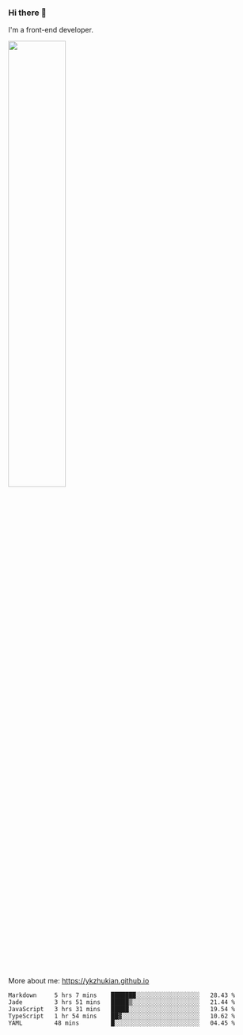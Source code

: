 ### Hi there 👋

I'm a front-end developer.

[<img width="48%" src="https://github-readme-stats.vercel.app/api?username=ykzhukian&show_icons=true&theme=dracula">](https://github.com/anuraghazra/github-readme-stats)

More about me: 
https://ykzhukian.github.io

<!--START_SECTION:waka-->
```text
Markdown     5 hrs 7 mins    ███████░░░░░░░░░░░░░░░░░░   28.43 % 
Jade         3 hrs 51 mins   █████▒░░░░░░░░░░░░░░░░░░░   21.44 % 
JavaScript   3 hrs 31 mins   █████░░░░░░░░░░░░░░░░░░░░   19.54 % 
TypeScript   1 hr 54 mins    ██▓░░░░░░░░░░░░░░░░░░░░░░   10.62 % 
YAML         48 mins         █░░░░░░░░░░░░░░░░░░░░░░░░   04.45 % 
```
<!--END_SECTION:waka-->
